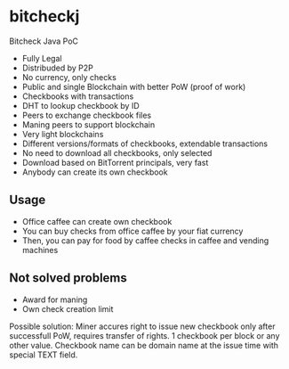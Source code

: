 bitcheckj
=========

Bitcheck Java PoC


* Fully Legal
* Distribuded by P2P
* No currency, only checks
* Public and single Blockchain with better PoW (proof of work)
* Checkbooks with transactions
* DHT to lookup checkbook by ID
* Peers to exchange checkbook files
* Maning peers to support blockchain
* Very light blockchains
* Different versions/formats of checkbooks, extendable transactions
* No need to download all checkbooks, only selected
* Download based on BitTorrent principals, very fast
* Anybody can create its own checkbook

Usage
---

* Office caffee can create own checkbook
* You can buy checks from office caffee by your fiat currency
* Then, you can pay for food by caffee checks in caffee and vending machines


Not solved problems
---

* Award for maning
* Own check creation limit 

Possible solution:
Miner accures right to issue new checkbook only after successfull PoW, requires transfer of rights.
1 checkbook per block or any other value. Checkbook name can be domain name at the issue time with special TEXT field.
